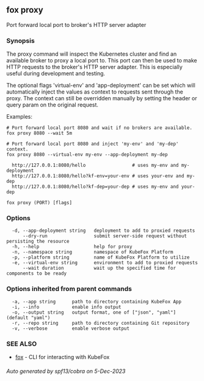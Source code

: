 ## fox proxy

Port forward local port to broker's HTTP server adapter

### Synopsis


The proxy command will inspect the Kubernetes cluster and find an available
broker to proxy a local port to. This port can then be used to make HTTP
requests to the broker's HTTP server adapter. This is especially useful during
development and testing.

The optional flags 'virtual-env' and 'app-deployment' can be set which will
automatically inject the values as context to requests sent through the proxy. 
The context can still be overridden manually by setting the header or query 
param on the original request.

Examples:

    # Port forward local port 8080 and wait if no brokers are available.
    fox proxy 8080 --wait 5m

    # Port forward local port 8080 and inject 'my-env' and 'my-dep' context.
    fox proxy 8080 --virtual-env my-env --app-deployment my-dep
    
      http://127.0.0.1:8080/hello                 # uses my-env and my-deployment
      http://127.0.0.1:8080/hello?kf-env=your-env # uses your-env and my-dep
      http://127.0.0.1:8080/hello?kf-dep=your-dep # uses my-env and your-dep


```
fox proxy (PORT) [flags]
```

### Options

```
  -d, --app-deployment string   deployment to add to proxied requests
      --dry-run                 submit server-side request without persisting the resource
  -h, --help                    help for proxy
  -n, --namespace string        namespace of KubeFox Platform
  -p, --platform string         name of KubeFox Platform to utilize
  -e, --virtual-env string      environment to add to proxied requests
      --wait duration           wait up the specified time for components to be ready
```

### Options inherited from parent commands

```
  -a, --app string      path to directory containing KubeFox App
  -i, --info            enable info output
  -o, --output string   output format, one of ["json", "yaml"] (default "yaml")
  -r, --repo string     path to directory containing Git repository
  -v, --verbose         enable verbose output
```

### SEE ALSO

* [fox](fox.md)	 - CLI for interacting with KubeFox

###### Auto generated by spf13/cobra on 5-Dec-2023
